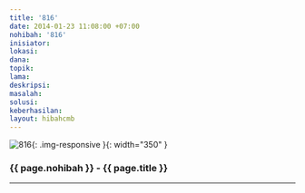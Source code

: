 ```yaml
---
title: '816'
date: 2014-01-23 11:08:00 +07:00
nohibah: '816'
inisiator: 
lokasi: 
dana: 
topik: 
lama: 
deskripsi: 
masalah: 
solusi: 
keberhasilan: 
layout: hibahcmb
---
```


![816](/static/img/hibahcmb/816.png){: .img-responsive }{: width="350" }

### {{ page.nohibah }} - {{ page.title }}

---
